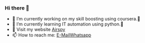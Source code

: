 ### Hi there 👋

- 🔭 I’m currently working on my skill boosting using coursera.🤔
- 🌱 I’m currently learning IT automation using python.👯 
- 💬 Visit my website [Airspy](http://airspy.tk)
- 📫 How to reach me: [E-Mail](mailto:darshanpb111@gmail.com)[Whatsapp](https://wa.me/8296370500)
